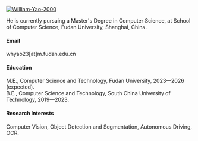 

[![William-Yao-2000](https://img.shields.io/badge/William--Yao--2000-github-blue)](https://github.com/William-Yao-2000)

He is currently pursuing a Master's Degree in Computer Science, at School of Computer Science, Fudan University, Shanghai, China.

#### Email
whyao23[at]m.fudan.edu.cn

#### Education
M.E., Computer Science and Technology, Fudan University, 2023—2026 (expected).\
B.E., Computer Science and Technology, South China University of Technology, 2019—2023.

#### Research Interests
Computer Vision, Object Detection and Segmentation, Autonomous Driving, OCR.
